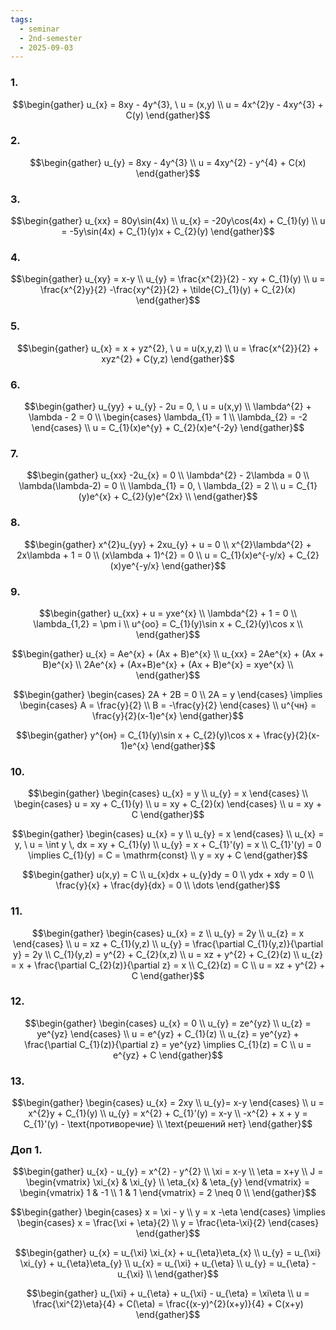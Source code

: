 ```yaml
---
tags:
  - seminar
  - 2nd-semester
  - 2025-09-03
---
```


### 1.

$$\begin{gather}
u_{x} = 8xy - 4y^{3}, \ u = (x,y) \\
u = 4x^{2}y - 4xy^{3} + C(y)
\end{gather}$$

### 2.

$$\begin{gather}
u_{y} = 8xy - 4y^{3} \\
u = 4xy^{2} - y^{4} + C(x)
\end{gather}$$

### 3. 

$$\begin{gather}
u_{xx} = 80y\sin(4x) \\
u_{x} = -20y\cos(4x) + C_{1}(y) \\
u = -5y\sin(4x) + C_{1}(y)x + C_{2}(y)
\end{gather}$$

### 4.

$$\begin{gather}
u_{xy} = x-y \\
u_{y} = \frac{x^{2}}{2} - xy + C_{1}(y) \\
u = \frac{x^{2}y}{2} -\frac{xy^{2}}{2} + \tilde{C}_{1}(y) + C_{2}(x)
\end{gather}$$

### 5.

$$\begin{gather}
u_{x} = x + yz^{2}, \ u = u(x,y,z) \\
u = \frac{x^{2}}{2} + xyz^{2} + C(y,z)
\end{gather}$$

### 6.

$$\begin{gather}
u_{yy} + u_{y} - 2u = 0, \ u = u(x,y) \\
\lambda^{2} + \lambda - 2 = 0 \\
\begin{cases}
\lambda_{1} = 1 \\
\lambda_{2} = -2
\end{cases} \\
u = C_{1}(x)e^{y} + C_{2}(x)e^{-2y}
\end{gather}$$

### 7.

$$\begin{gather}
u_{xx} -2u_{x} = 0 \\
\lambda^{2} - 2\lambda = 0 \\
\lambda(\lambda-2) = 0 \\
\lambda_{1} = 0, \ \lambda_{2} = 2 \\
u = C_{1}(y)e^{x} + C_{2}(y)e^{2x} \\
\end{gather}$$

### 8.

$$\begin{gather}
x^{2}u_{yy} + 2xu_{y} + u = 0 \\
x^{2}\lambda^{2} + 2x\lambda + 1 = 0 \\
(x\lambda + 1)^{2} = 0 \\
u = C_{1}(x)e^{-y/x} + C_{2}(x)ye^{-y/x}
\end{gather}$$

### 9.

$$\begin{gather}
u_{xx} + u = yxe^{x} \\
\lambda^{2} + 1 = 0 \\
\lambda_{1,2} = \pm i \\
u^{оо} = C_{1}(y)\sin x + C_{2}(y)\cos x \\
\end{gather}$$

$$\begin{gather}
u_{x} = Ae^{x} + (Ax + B)e^{x} \\
u_{xx} = 2Ae^{x} + (Ax + B)e^{x} \\
2Ae^{x} + (Ax+B)e^{x} + (Ax + B)e^{x} = xye^{x} \\
\end{gather}$$

$$\begin{gather}
\begin{cases}
2A + 2B = 0 \\
2A = y
\end{cases} \implies \begin{cases}
A = \frac{y}{2} \\
B = -\frac{y}{2}
\end{cases} \\
u^{чн} = \frac{y}{2}(x-1)e^{x}
\end{gather}$$

$$\begin{gather}
y^{он} = C_{1}(y)\sin x + C_{2}(y)\cos x + \frac{y}{2}(x-1)e^{x}
\end{gather}$$

### 10.

$$\begin{gather}
\begin{cases}
u_{x} = y \\
u_{y} = x
\end{cases} \\
\begin{cases}
u = xy + C_{1}(y) \\
u = xy + C_{2}(x)
\end{cases} \\
u = xy + C
\end{gather}$$

$$\begin{gather}
\begin{cases}
u_{x} = y \\
u_{y} = x
\end{cases} \\
u_{x} = y, \ u = \int y \, dx  = xy + C_{1}(y) \\
u_{y} = x + C_{1}'(y) = x \\
C_{1}'(y) = 0 \implies C_{1}(y) = C = \mathrm{const} \\
y = xy + C
\end{gather}$$

$$\begin{gather}
u(x,y) = C \\
u_{x}dx + u_{y}dy = 0 \\
ydx + xdy = 0 \\
\frac{y}{x} + \frac{dy}{dx} = 0 \\
\dots
\end{gather}$$

### 11.

$$\begin{gather}
\begin{cases}
u_{x} = z \\
u_{y} = 2y \\
u_{z} = x
\end{cases} \\
u = xz + C_{1}(y,z) \\
u_{y} = \frac{\partial C_{1}(y,z)}{\partial  y} = 2y \\
C_{1}(y,z) = y^{2} + C_{2}(x,z) \\
u = xz + y^{2} + C_{2}(z) \\
u_{z} = x + \frac{\partial C_{2}(z)}{\partial z} = x \\
C_{2}(z) = C \\
u = xz + y^{2} + C
\end{gather}$$

### 12.

$$\begin{gather}
\begin{cases}
u_{x} = 0 \\
u_{y} = ze^{yz} \\
u_{z} = ye^{yz}
\end{cases} \\
u = e^{yz} + C_{1}(z) \\
u_{z} = ye^{yz} + \frac{\partial C_{1}(z)}{\partial z} = ye^{yz} \implies C_{1}(z) = C \\
u = e^{yz} + C
\end{gather}$$

### 13.

$$\begin{gather}
\begin{cases}
u_{x} = 2xy \\
u_{y}= x-y
\end{cases} \\
u = x^{2}y + C_{1}(y) \\
u_{y} = x^{2} + C_{1}'(y) = x-y \\
-x^{2} + x + y = C_{1}'(y) - \text{противоречие} \\
\text{решений нет}
\end{gather}$$

### Доп 1.

$$\begin{gather}
u_{x} - u_{y} = x^{2} - y^{2} \\
\xi = x-y \\
\eta = x+y \\
J = \begin{vmatrix}
\xi_{x} & \xi_{y} \\
\eta_{x} & \eta_{y}
\end{vmatrix} = \begin{vmatrix}
1 & -1 \\
1 & 1
\end{vmatrix} = 2 \neq 0 \\
\end{gather}$$

$$\begin{gather}
\begin{cases}
x = \xi - y \\
y = x -\eta 
\end{cases} \implies \begin{cases}
x = \frac{\xi + \eta}{2} \\
y = \frac{\eta-\xi}{2}
\end{cases}
\end{gather}$$

$$\begin{gather}
u_{x} = u_{\xi} \xi_{x} + u_{\eta}\eta_{x} \\
u_{y} = u_{\xi} \xi_{y} + u_{\eta}\eta_{y} \\
u_{x} = u_{\xi} + u_{\eta} \\
u_{y} = u_{\eta} - u_{\xi} \\
\end{gather}$$

$$\begin{gather}
u_{\xi} + u_{\eta} + u_{\xi} - u_{\eta} = \xi\eta \\
u = \frac{\xi^{2}\eta}{4}  + C(\eta) = \frac{(x-y)^{2}(x+y)}{4} + C(x+y)
\end{gather}$$